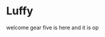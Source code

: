 # Luffy
welcome
gear five is here and it is op 
 
 
 
 
  
      
   
   
         
      
      
 
 
